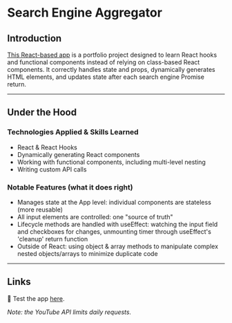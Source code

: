 # Search Engine Aggregator

## Introduction

[This React-based app](https://react-search-aggregator.vercel.app/) is a portfolio project designed to learn React hooks and functional components instead of relying on class-based React components. It correctly handles state and props, dynamically generates HTML elements, and updates state after each search engine Promise return.

---

## Under the Hood
### Technologies Applied & Skills Learned
* React & React Hooks
* Dynamically generating React components
* Working with functional components, including multi-level nesting
* Writing custom API calls

### Notable Features (what it does right)
- Manages state at the App level: individual components are stateless (more reusable)
- All input elements are controlled: one "source of truth"
- Lifecycle methods are handled with useEffect: watching the input field and checkboxes for changes, unmounting timer through useEffect's 'cleanup' return function
- Outside of React: using object & array methods to manipulate complex nested objects/arrays to minimize duplicate code

---

## Links
🔎 Test the app [here](https://react-search-aggregator.vercel.app/).

*Note: the YouTube API limits daily requests.*